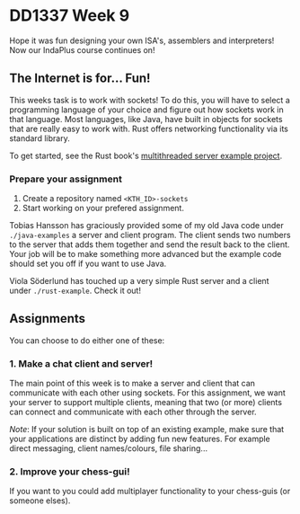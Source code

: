 # DD1337 Week 9

Hope it was fun designing your own ISA's, assemblers and interpreters! Now our IndaPlus course continues on!

## The Internet is for... Fun!

This weeks task is to work with sockets! To do this, you will have to select a programming language of your choice and figure out how sockets work in that language. Most languages, like Java, have built in objects for sockets that are really easy to work with. Rust offers networking functionality via its standard library.

To get started, see the Rust book's [multithreaded server example project](https://doc.rust-lang.org/book/ch20-00-final-project-a-web-server.html). 

### Prepare your assignment

1. Create a repository named `<KTH_ID>-sockets`
2. Start working on your prefered assignment.

Tobias Hansson has graciously provided some of my old Java code under `./java-examples` a server and client program. The client sends two numbers to the server that adds them together and send the result back to the client. Your job will be to make something more advanced but the example code should set you off if you want to use Java.

Viola Söderlund has touched up a very simple Rust server and a client under `./rust-example`. Check it out!

## Assignments

You can choose to do either one of these:

### 1. Make a chat client and server!

The main point of this week is to make a server and client that can communicate with each other using sockets. For this assignment, we want your server to support multiple clients, meaning that two (or more) clients can connect and communicate with each other through the server.

_Note_: If your solution is built on top of an existing example, make sure that your applications are distinct by adding fun new features. For example direct messaging, client names/colours, file sharing...

### 2. Improve your chess-gui!

If you want to you could add multiplayer functionality to your chess-guis (or someone elses). 